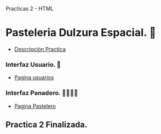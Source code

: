 
Practicas 2 - HTML 

# Pasteleria Dulzura Espacial. 🚀

  - [Descripción Practica](https://github.com/Launch-X-Latam/MisionFrontEnd/blob/4ed97a0072d65e0db40c8e8ec5f52539ddc887f6/02%20-%20HTML/practicas/README.md)

### **Interfaz Usuario. 👫**
  
  - [Pagina usuarios](https://jeysonab.github.io/Launch-X-Mision-FrontEnd/Practica%202%20HTML%20-%20Pasteleria/index_usuario.html)

### **Interfaz Panadero. 👨‍🍳👩‍🍳**

  - [Pagina Pastelero](https://jeysonab.github.io/Launch-X-Mision-FrontEnd/Practica%202%20HTML%20-%20Pasteleria/index_pastelero.html)


## Practica 2 Finalizada.
